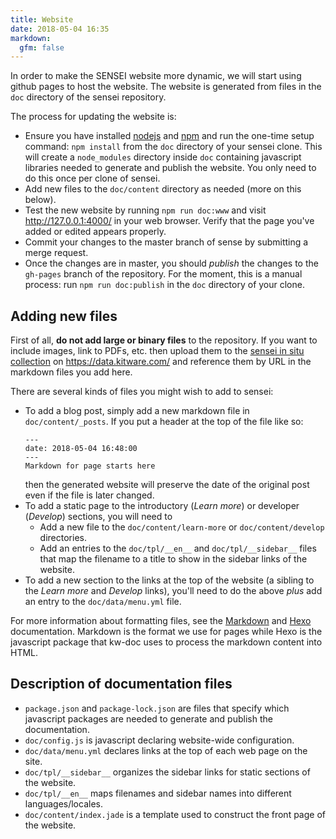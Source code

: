```yaml
---
title: Website
date: 2018-05-04 16:35
markdown:
  gfm: false
---
```


In order to make the SENSEI website more dynamic, we will start using github pages to host the website.
The website is generated from files in the `doc` directory of the sensei repository.

The process for updating the website is:

+ Ensure you have installed [nodejs][] and [npm][] and run the one-time setup command:
  `npm install` from the `doc` directory of your sensei clone.
  This will create a `node_modules` directory inside `doc` containing
  javascript libraries needed to generate and publish the website.
  You only need to do this once per clone of sensei.
+ Add new files to the `doc/content` directory as needed (more on this below).
+ Test the new website by running `npm run doc:www` and visit http://127.0.0.1:4000/
  in your web browser. Verify that the page you've added or edited appears properly.
+ Commit your changes to the master branch of sense by submitting a merge request.
+ Once the changes are in master, you should _publish_ the changes to the `gh-pages`
  branch of the repository. For the moment, this is a manual process: run
  `npm run doc:publish` in the `doc` directory of your clone.

## Adding new files

First of all, **do not add large or binary files** to the repository.
If you want to include images, link to PDFs, etc. then upload them
to the [sensei in situ collection][] on https://data.kitware.com/
and reference them by URL in the markdown files you add here.

There are several kinds of files you might wish to add to sensei:

+ To add a blog post, simply add a new markdown file in `doc/content/_posts`.
  If you put a header at the top of the file like so:
  ```
  ---
  date: 2018-05-04 16:48:00
  ---
  Markdown for page starts here
  ```
  then the generated website will preserve the date of the original post even
  if the file is later changed.
+ To add a static page to the introductory (_Learn more_) or developer (_Develop_)
  sections, you will need to
    + Add a new file to the `doc/content/learn-more` or `doc/content/develop` directories.
    + Add an entries to the `doc/tpl/__en__` and `doc/tpl/__sidebar__` files that
      map the filename to a title to show in the sidebar links of the website.
+ To add a new section to the links at the top of the website (a sibling to the
  _Learn more_ and _Develop_ links), you'll need to do the above _plus_ add an entry
  to the `doc/data/menu.yml` file.

For more information about formatting files, see the
[Markdown](https://daringfireball.net/projects/markdown/) and
[Hexo](https://hexo.io/docs/writing.html) documentation.
Markdown is the format we use for pages while Hexo is the
javascript package that kw-doc uses to process the markdown
content into HTML.

## Description of documentation files

+ `package.json` and `package-lock.json` are files that specify which javascript packages
  are needed to generate and publish the documentation.
+ `doc/config.js` is javascript declaring website-wide configuration.
+ `doc/data/menu.yml` declares links at the top of each web page on the site.
+ `doc/tpl/__sidebar__` organizes the sidebar links for static sections of the website.
+ `doc/tpl/__en__` maps filenames and sidebar names into different languages/locales.
+ `doc/content/index.jade` is a template used to construct the front page of the website.

[nodejs]: https://nodejs.org/
[npm]: https://npmjs.org/
[sensei in situ collection]: https://data.kitware.com/#collection/5a007cb58d777f31ac64ddfd
